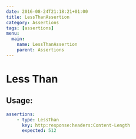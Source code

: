 ```yaml
---
date: 2016-08-24T21:18:21+01:00
title: LessThanAssertion
category: Assertions
tags: [assertions]
menu:
  main:
    name: LessThanAssertion
    parent: Assertions
---
```


# Less Than

## Usage:

```yaml
assertions:
    - type: LessThan
      key: http:response:headers:Content-Length
      expected: 512
```
